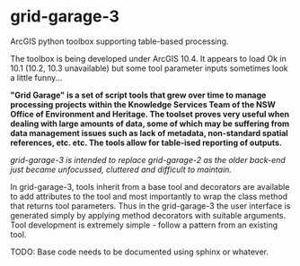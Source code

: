 # grid-garage-3
ArcGIS python toolbox supporting table-based processing.

The toolbox is being developed under ArcGIS 10.4. It appears to load Ok in 10.1 (10.2, 10.3 unavailable) but some tool parameter inputs sometimes look a little funny...

**"Grid Garage" is a set of script tools that grew over time to manage processing projects within the Knowledge Services Team of the NSW Office of Environment and Heritage. The toolset proves very useful when dealing with large amounts of data, some of which may be suffering from data management issues such as lack of metadata, non-standard spatial references, etc. etc. The tools allow for table-ised reporting of outputs.**

*grid-garage-3 is intended to replace grid-garage-2 as the older back-end just became unfocussed, cluttered and difficult to maintain.* 

In grid-garage-3, tools inherit from a base tool and decorators are available to add attributes to the tool and most importantly to wrap the class method that returns tool parameters. Thus in the grid-garage-3 the user interface is generated simply by applying method decorators with suitable arguments. Tool development is extremely simple - follow a pattern from an existing tool.

TODO: Base code needs to be documented using sphinx or whatever.
